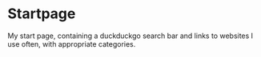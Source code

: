 # Startpage

My start page, containing a duckduckgo search bar and links to websites I use often, with appropriate categories.

